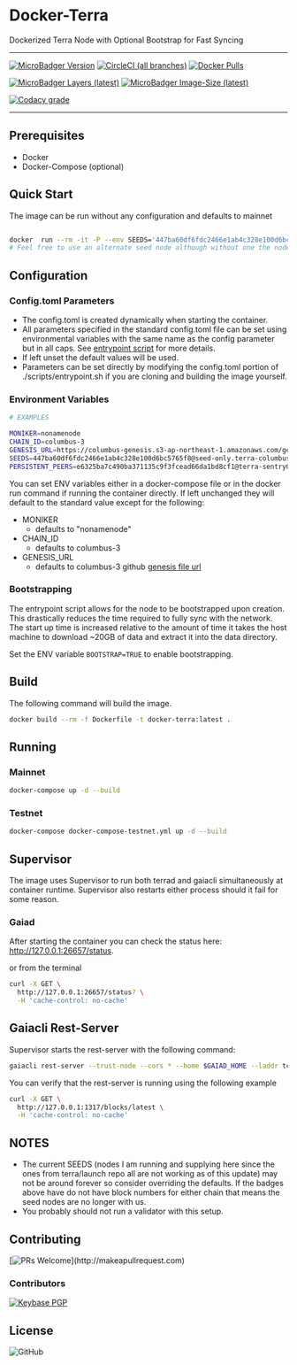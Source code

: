 # Docker-Terra

Dockerized Terra Node with Optional Bootstrap for Fast Syncing

* * *

[![MicroBadger Version](https://images.microbadger.com/badges/version/ryanhendricks/docker-terra.svg)](https://microbadger.com/images/ryanhendricks/docker-terra)
[![CircleCI (all branches)](https://img.shields.io/circleci/project/github/RyanHendricks/docker-terra.svg?label=build&logo=circleci&logoColor=white)](https://circleci.com/gh/RyanHendricks/docker-terra)
[![Docker Pulls](https://img.shields.io/docker/pulls/ryanhendricks/docker-terra.svg?logo=docker&logoColor=white)](https://hub.docker.com/r/ryanhendricks/docker-terra)

[![MicroBadger Layers (latest)](https://img.shields.io/microbadger/layers/ryanhendricks/docker-terra/latest.svg?logo=docker&logoColor=white)](https://microbadger.com/images/ryanhendricks/docker-terra)
[![MicroBadger Image-Size (latest)](https://img.shields.io/microbadger/image-size/ryanhendricks/docker-terra:latest.svg?logo=docker&logoColor=white)](https://microbadger.com/images/ryanhendricks/docker-terra)

[![Codacy grade](https://img.shields.io/codacy/grade/c35da045d95b4f07b09948d19bacaa47.svg?logo=codacy)](https://www.codacy.com?utm_source=github.com&utm_medium=referral&utm_content=RyanHendricks/docker-terra&utm_campaign=Badge_Grade)

* * *

## Prerequisites

-   Docker
-   Docker-Compose (optional)

## Quick Start

The image can be run without any configuration and defaults to mainnet

```bash

docker  run --rm -it -P --env SEEDS='447ba60df6fdc2466e1ab4c328e100d6bc5765f8@seed-only.terra-columbus-3.bas.network:26656,6be0856f6365559fdc2e9e97a07d609f754632b0@terra-columbus-3-seed.nodes.polychainlabs.com:26656,b416f0b04e2c71b8d76f993468352030e2dcf2a9@public-seed-node.columbus.certus.one:26656,87048bf71526fb92d73733ba3ddb79b7a83ca11e@public-seed.terra.dev:26656,b5205baf1d52b6f91afb0da7d7b33dcebc71755f@public-seed2.terra.dev:26656,535222fdb795df6653934f22b8e5f16fdfacc9f6@seed.terra.de-light.io:26656,bae08cc880c20aeda68a5a890a71a9b44ac73cb4@terra-seed-eu.chorus.one:28657,925ecc3de9e2ac65a203beb2333ced1a00c135ed@terra-seed-us.chorus.one:28657' ryanhendricks/docker-terra:latest
# Feel free to use an alternate seed node although without one the node will have issues starting

```

## Configuration

### Config.toml Parameters

-   The config.toml is created dynamically when starting the container.
-   All parameters specified in the standard config.toml file can be set using environmental variables with the same name as the config parameter but in all caps. See [entrypoint script](./scripts/entrypoint.sh) for more details.
-   If left unset the default values will be used.
-   Parameters can be set directly by modifying the config.toml portion of ./scripts/entrypoint.sh if you are cloning and building the image yourself.

### Environment Variables

```bash
# EXAMPLES

MONIKER=nonamenode
CHAIN_ID=columbus-3
GENESIS_URL=https://columbus-genesis.s3-ap-northeast-1.amazonaws.com/genesis.json
SEEDS=447ba60df6fdc2466e1ab4c328e100d6bc5765f8@seed-only.terra-columbus-3.bas.network:26656,6be0856f6365559fdc2e9e97a07d609f754632b0@terra-columbus-3-seed.nodes.polychainlabs.com:26656,b416f0b04e2c71b8d76f993468352030e2dcf2a9@public-seed-node.columbus.certus.one:26656,87048bf71526fb92d73733ba3ddb79b7a83ca11e@public-seed.terra.dev:26656,b5205baf1d52b6f91afb0da7d7b33dcebc71755f@public-seed2.terra.dev:26656,535222fdb795df6653934f22b8e5f16fdfacc9f6@seed.terra.de-light.io:26656,bae08cc880c20aeda68a5a890a71a9b44ac73cb4@terra-seed-eu.chorus.one:28657,925ecc3de9e2ac65a203beb2333ced1a00c135ed@terra-seed-us.chorus.one:28657
PERSISTENT_PEERS=e6325ba7c490ba371135c9f3fcead66da1bd8cf1@terra-sentry01.dokia.cloud:26656,dba5defd7b120937da37aea7f37d06870637558d@terra-sentry02.dokia.cloud:26656,eb4ce12133c450ba6665e06309570ea2843e21d8@167.86.104.33:26656,7277be5ce17d60cf26c92a7cafbb9fc7da7f2be5@51.38.103.128:26656,1cb3e13efe7ca25fb68249169a15e85e53c3b3e9@terra-main.peer.nodeateam.kr:26656,46bc5183ef3b6ea9ffa84df16d6a5aa4a642427a@node.terra.forbole.com:26656,


```

You can set ENV variables either in a docker-compose file or in the docker run command if running the container directly. If left unchanged they will default to the standard value except for the following:

-   MONIKER
    -   defaults to "nonamenode"
-   CHAIN_ID
    -   defaults to columbus-3
-   GENESIS_URL
    -   defaults to columbus-3 github [genesis file url](https://columbus-genesis.s3-ap-northeast-1.amazonaws.com/genesis.json)

### Bootstrapping

  The entrypoint script allows for the node to be bootstrapped upon creation. This drastically reduces the time required to fully sync with the network. The start up time is increased relative to the amount of time it takes the host machine to download ~20GB of data and extract it into the data directory.

  Set the ENV variable `BOOTSTRAP=TRUE` to enable bootstrapping.

## Build

The following command will build the image.

```bash
docker build --rm -f Dockerfile -t docker-terra:latest .
```

## Running

### Mainnet

```sh
docker-compose up -d --build
```

### Testnet

```sh
docker-compose docker-compose-testnet.yml up -d --build
```

## Supervisor

The image uses Supervisor to run both terrad and gaiacli simultaneously at container runtime. Supervisor also restarts either process should it fail for some reason.

### Gaiad

After starting the container you can check the status here: <http://127.0.0.1:26657/status>.

or from the terminal

```bash
curl -X GET \
  http://127.0.0.1:26657/status? \
  -H 'cache-control: no-cache'
```

## Gaiacli Rest-Server

Supervisor starts the rest-server with the following command:

```bash
gaiacli rest-server --trust-node --cors * --home $GAIAD_HOME --laddr tcp://0.0.0.0:1317

```

You can verify that the rest-server is running using the following example

```bash
curl -X GET \
  http://127.0.0.1:1317/blocks/latest \
  -H 'cache-control: no-cache'
```

## NOTES

-   The current SEEDS (nodes I am running and supplying here since the ones from terra/launch repo all are not working as of this update) may not be around forever so consider overriding the defaults. If the badges above have do not have block numbers for either chain that means the seed nodes are no longer with us.
-   You probably should not run a validator with this setup.

## Contributing

[![PRs Welcome](https://img.shields.io/badge/PRs-welcome-brightgreen.svg?)](http://makeapullrequest.com)

### Contributors

[![Keybase PGP](https://img.shields.io/keybase/pgp/ryanhendricks.svg?label=keybase&logo=keybase&logoColor=white)](https://keybase.io/ryanhendricks)

## License

![GitHub](https://img.shields.io/github/license/ryanhendricks/docker-terra.svg)
